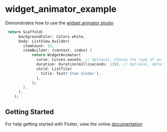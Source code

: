 # widget_animator_example

Demonstrates how to use the [widget animator plugin](https://github.com/antonvinceguinto/widget-animator)

```dart
 return Scaffold(
      backgroundColor: Colors.white,
      body: ListView.builder(
        itemCount: 32,
        itemBuilder: (context, index) {
            return WidgetAnimator(
              curve: Curves.easeIn, // Optional, choose the type of animation curve you want!
              duration: Duration(milliseconds: 120), // Optional, defaults to 290ms
              child: ListTile(
                title: Text('Item $index'),
              ),
            );
        },
      ),
    );
```

## Getting Started

For help getting started with Flutter, view the online
[documentation](https://flutter.io/)